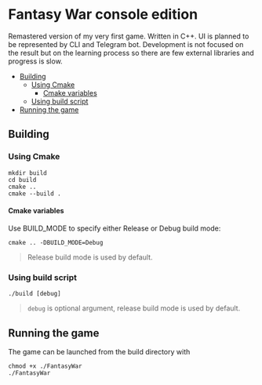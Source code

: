 # Fantasy War console edition
Remastered version of my very first game.
Written in C++. UI is planned to be represented by CLI and Telegram bot.
Development is not focused on the result but on the learning process so there are few external libraries and progress is slow.

- [Building](#Building)
  - [Using Cmake](#Using-Cmake)
    - [Cmake variables](#Cmake-variables)
  - [Using build script](#Using-build-script)
- [Running the game](#Running-the-game)

## Building

### Using Cmake
```
mkdir build
cd build
cmake ..
cmake --build .
```

#### Cmake variables
Use BUILD_MODE to specify either Release or Debug build mode:
```
cmake .. -DBUILD_MODE=Debug
```
> Release build mode is used by default.

### Using build script
```
./build [debug]
```
> `debug` is optional argument, release build mode is used by default.

## Running the game
The game can be launched from the build directory with
```
chmod +x ./FantasyWar
./FantasyWar
```
